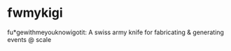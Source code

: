 # fwmykigi
fu*gewithmeyouknowigotit: A swiss army knife for fabricating &amp; generating events @ scale

